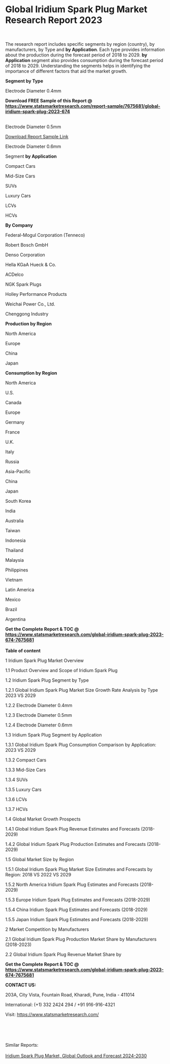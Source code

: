 <h1>Global Iridium Spark Plug Market Research Report 2023</h1><br/><p>The research report includes specific segments by region (country), by manufacturers, by Type and <strong>by Application</strong>. Each type provides information about the production during the forecast period of 2018 to 2029. <strong>by Application</strong> segment also provides consumption during the forecast period of 2018 to 2029. Understanding the segments helps in identifying the importance of different factors that aid the market growth.</p><p><strong>Segment by Type</strong></p><p>Electrode Diameter 0.4mm</p><div><b>Download FREE Sample of this Report @ <a href="https://www.statsmarketresearch.com/download-free-sample/7675681/global-iridium-spark-plug-2023-674">https://www.statsmarketresearch.com/report-sample/7675681/global-iridium-spark-plug-2023-674</a></b></div><br><p>Electrode Diameter 0.5mm</p><p><a href="https://www.statsmarketresearch.com/download-free-sample/7675681/global-iridium-spark-plug-2023-674">Download Report Sample Link</a></p><p>Electrode Diameter 0.6mm</p><p>Segment <strong>by Application</strong></p><p>Compact Cars</p><p>Mid-Size Cars</p><p>SUVs</p><p>Luxury Cars</p><p>LCVs</p><p>HCVs</p><p><strong>By Company</strong></p><p>Federal-Mogul Corporation (Tenneco)</p><p>Robert Bosch GmbH</p><p>Denso Corporation</p><p>Hella KGaA Hueck & Co.</p><p>ACDelco</p><p>NGK Spark Plugs</p><p>Holley Performance Products</p><p>Weichai Power Co., Ltd.</p><p>Chenggong Industry</p><p><strong>Production by Region</strong></p><p>North America</p><p>Europe</p><p>China</p><p>Japan</p><p><strong>Consumption by Region</strong></p><p>North America</p><p>U.S.</p><p>Canada</p><p>Europe</p><p>Germany</p><p>France</p><p>U.K.</p><p>Italy</p><p>Russia</p><p>Asia-Pacific</p><p>China</p><p>Japan</p><p>South Korea</p><p>India</p><p>Australia</p><p>Taiwan</p><p>Indonesia</p><p>Thailand</p><p>Malaysia</p><p>Philippines</p><p>Vietnam</p><p>Latin America</p><p>Mexico</p><p>Brazil</p><p>Argentina</p><div><b>Get the Complete Report & TOC @ <a href="https://www.statsmarketresearch.com/global-iridium-spark-plug-2023-674-7675681">https://www.statsmarketresearch.com/global-iridium-spark-plug-2023-674-7675681</a></b></div><br><b>Table of content</b><p>1 Iridium Spark Plug Market Overview<br />
 
  1.1 Product Overview and Scope of Iridium Spark Plug<br />
 
  1.2 Iridium Spark Plug Segment by Type<br />
 
  1.2.1 Global Iridium Spark Plug Market Size Growth Rate Analysis by Type 2023 VS 2029<br />
 
  1.2.2 Electrode Diameter 0.4mm<br />
 
  1.2.3 Electrode Diameter 0.5mm<br />
 
  1.2.4 Electrode Diameter 0.6mm<br />
 
  1.3 Iridium Spark Plug Segment by Application<br />
 
  1.3.1 Global Iridium Spark Plug Consumption Comparison by Application: 2023 VS 2029<br />
 
  1.3.2 Compact Cars<br />
 
  1.3.3 Mid-Size Cars<br />
 
  1.3.4 SUVs<br />
 
  1.3.5 Luxury Cars<br />
 
  1.3.6 LCVs<br />
 
  1.3.7 HCVs<br />
 
  1.4 Global Market Growth Prospects<br />
 
  1.4.1 Global Iridium Spark Plug Revenue Estimates and Forecasts (2018-2029)<br />
 
  1.4.2 Global Iridium Spark Plug Production Estimates and Forecasts (2018-2029)<br />
 
  1.5 Global Market Size by Region<br />
 
  1.5.1 Global Iridium Spark Plug Market Size Estimates and Forecasts by Region: 2018 VS 2022 VS 2029<br />
 
  1.5.2 North America Iridium Spark Plug Estimates and Forecasts (2018-2029)<br />
 
  1.5.3 Europe Iridium Spark Plug Estimates and Forecasts (2018-2029)<br />
 
  1.5.4 China Iridium Spark Plug Estimates and Forecasts (2018-2029)<br />
 
  1.5.5 Japan Iridium Spark Plug Estimates and Forecasts (2018-2029)<br />
 
 2 Market Competition by Manufacturers<br />
 
  2.1 Global Iridium Spark Plug Production Market Share by Manufacturers (2018-2023)<br />
 
  2.2 Global Iridium Spark Plug Revenue Market Share by<br><div><b>Get the Complete Report & TOC @ <a href="https://www.statsmarketresearch.com/global-iridium-spark-plug-2023-674-7675681">https://www.statsmarketresearch.com/global-iridium-spark-plug-2023-674-7675681</a></b></div></p>
 
 <b>CONTACT US:</b><br>
 
 203A, City Vista, Fountain Road, Kharadi, Pune, India - 411014 <br>
 
 International: (+1) 332 2424 294 / +91 916-916-4321<br>
 
 Visit: <a href="https://www.statsmarketresearch.com/">https://www.statsmarketresearch.com/</a>
 
 <br>
 
 <br><br>Similar Reports: <br><br><a href="https://www.statsmarketresearch.com/global-iridium-spark-plug-forecast-2024-2030-450-7958360">Iridium Spark Plug Market, Global Outlook and Forecast 2024-2030</a><br><br>